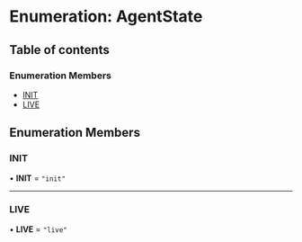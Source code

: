 # Enumeration: AgentState

## Table of contents

### Enumeration Members

- [INIT](AgentState.md#init)
- [LIVE](AgentState.md#live)

## Enumeration Members

### INIT

• **INIT** = ``"init"``

___

### LIVE

• **LIVE** = ``"live"``
